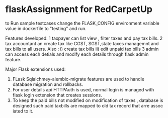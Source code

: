 # flaskAssignment for RedCarpetUp

to Run sample testcases change the FLASK_CONFIG environment variable value in dockerfile to "testing" and run.

Features developed:
  1 taxpayer can list view , filter taxes and pay tax bills.
  2 tax accountant an create tax like CGST, SGST,state taxes managemnt and tax bills to all users.
    Also : i) create tax bills
            ii) edit unpaid tax bills
  3 admin can access each detials and modify each details through flask admin feature.

Major Flask extensions used:
  1) FLask Sqlalchmey-alembic-migrate features are used to handle database migration and rollbacks.
  2) For user details api HTTPAuth is used, normal login is managed with flask login extension that creates sessions.
  3) To keep the paid bills not modified on modification of taxes , database is designed such paid taxbills are mapped to old tax record that arre assoc iated to it.
  
